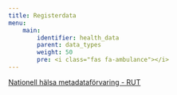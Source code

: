 ```yaml
---
title: Registerdata
menu:
    main:
        identifier: health_data
        parent: data_types
        weight: 50
        pre: <i class="fas fa-ambulance"></i>
---
```


[Nationell hälsa metadataförvaring - RUT](rut)
